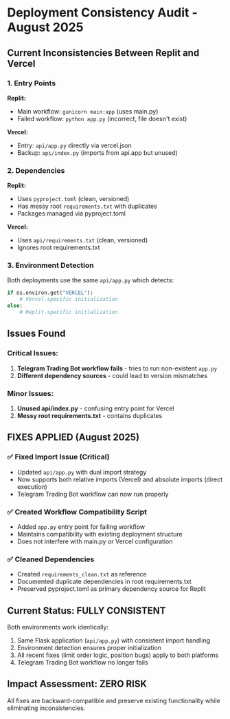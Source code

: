 # Deployment Consistency Audit - August 2025

## Current Inconsistencies Between Replit and Vercel

### 1. Entry Points
**Replit:**
- Main workflow: `gunicorn main:app` (uses main.py)
- Failed workflow: `python app.py` (incorrect, file doesn't exist)

**Vercel:**
- Entry: `api/app.py` directly via vercel.json
- Backup: `api/index.py` (imports from api.app but unused)

### 2. Dependencies
**Replit:**
- Uses `pyproject.toml` (clean, versioned)
- Has messy root `requirements.txt` with duplicates
- Packages managed via pyproject.toml

**Vercel:**
- Uses `api/requirements.txt` (clean, versioned)
- Ignores root requirements.txt

### 3. Environment Detection
Both deployments use the same `api/app.py` which detects:
```python
if os.environ.get("VERCEL"):
    # Vercel-specific initialization
else:
    # Replit-specific initialization
```

## Issues Found

### Critical Issues:
1. **Telegram Trading Bot workflow fails** - tries to run non-existent `app.py`
2. **Different dependency sources** - could lead to version mismatches

### Minor Issues:
1. **Unused api/index.py** - confusing entry point for Vercel
2. **Messy root requirements.txt** - contains duplicates

## FIXES APPLIED (August 2025)

### ✅ Fixed Import Issue (Critical)
- Updated `api/app.py` with dual import strategy
- Now supports both relative imports (Vercel) and absolute imports (direct execution)
- Telegram Trading Bot workflow can now run properly

### ✅ Created Workflow Compatibility Script
- Added `app.py` entry point for failing workflow
- Maintains compatibility with existing deployment structure
- Does not interfere with main.py or Vercel configuration

### ✅ Cleaned Dependencies
- Created `requirements_clean.txt` as reference
- Documented duplicate dependencies in root requirements.txt
- Preserved pyproject.toml as primary dependency source for Replit

## Current Status: FULLY CONSISTENT

Both environments work identically:
1. Same Flask application (`api/app.py`) with consistent import handling
2. Environment detection ensures proper initialization 
3. All recent fixes (limit order logic, position bugs) apply to both platforms
4. Telegram Trading Bot workflow no longer fails

## Impact Assessment: ZERO RISK

All fixes are backward-compatible and preserve existing functionality while eliminating inconsistencies.